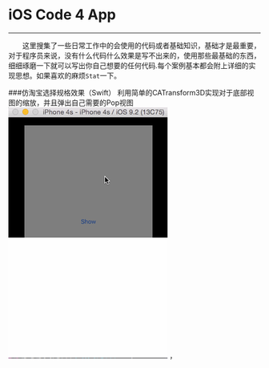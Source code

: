 # iOS Code 4 App

---

　　这里搜集了一些日常工作中的会使用的代码或者基础知识，基础才是最重要，对于程序员来说，没有什么代码什么效果是写不出来的，使用那些最基础的东西，细细琢磨一下就可以写出你自己想要的任何代码.每个案例基本都会附上详细的实现思想。如果喜欢的麻烦`Stat`一下。
　　

###仿淘宝选择规格效果（Swift）
利用简单的CATransform3D实现对于底部视图的缩放，并且弹出自己需要的Pop视图
![仿淘宝选择规格效果效果图][1]
，


  [1]: https://raw.githubusercontent.com/vaithwee/iOS-Code-4-App/master/ScreenShots/ScaleBackgroundAndPopView.gif
